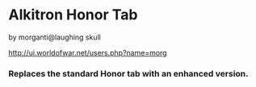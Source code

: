 # Alkitron Honor Tab
by morganti@laughing skull

http://ui.worldofwar.net/users.php?name=morg
	

### Replaces the standard Honor tab with an enhanced version.
